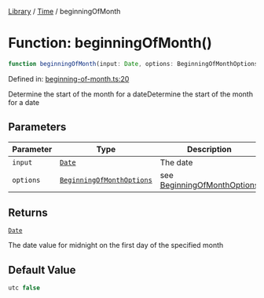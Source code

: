 <!-- markdownlint-disable -->
<!-- cspell: disable -->
[Library](../index.md) / [Time](./index.md) / beginningOfMonth

# Function: beginningOfMonth()

```ts
function beginningOfMonth(input: Date, options: BeginningOfMonthOptions): Date;
```

Defined in: [beginning-of-month.ts:20](https://github.com/technobuddha/library/blob/main/src/beginning-of-month.ts#L20)

Determine the start of the month for a dateDetermine the start of the month for a date

## Parameters

| Parameter | Type | Description |
| ------ | ------ | ------ |
| `input` | [`Date`](https://developer.mozilla.org/docs/Web/JavaScript/Reference/Global_Objects/Date) | The date |
| `options` | [`BeginningOfMonthOptions`](BeginningOfMonthOptions.md) | see [BeginningOfMonthOptions](BeginningOfMonthOptions.md) |

## Returns

[`Date`](https://developer.mozilla.org/docs/Web/JavaScript/Reference/Global_Objects/Date)

The date value for midnight on the first day of the specified month

## Default Value

```ts
utc false
```

